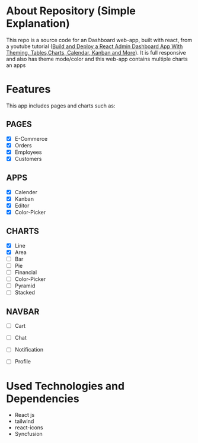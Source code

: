 # About Repository (Simple Explanation)

This repo is a source code for an  Dashboard web-app, built with react, from a  youtube tutorial ([Build and Deploy a React Admin Dashboard App With Theming, Tables,Charts, Calendar, Kanban and More](https://youtu.be/jx5hdo50a2M?si=4lqQohNZKvC-TRsm)).
It is full responsive and also has theme mode/color and this web-app contains multiple charts an apps


# Features

This app includes pages and charts such as:
    
## PAGES
- [x] E-Commerce
- [x] Orders
- [x] Employees
- [x] Customers

## APPS 
- [x] Calender
- [x] Kanban
- [x] Editor
- [x] Color-Picker
    
## CHARTS
- [x] Line
- [x] Area
- [ ] Bar
- [ ] Pie
- [ ] Financial
- [ ] Color-Picker
- [ ] Pyramid
- [ ] Stacked
    
## NAVBAR
- [ ] Cart
- [ ] Chat
- [ ] Notification
- [ ] Profile


# Used Technologies and Dependencies

- React js
- tailwind
- react-icons
- Syncfusion